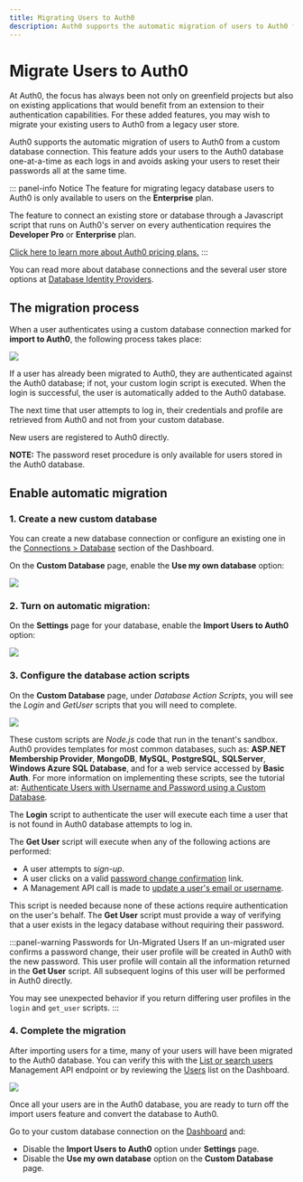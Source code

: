 ```yaml
---
title: Migrating Users to Auth0
description: Auth0 supports the automatic migration of users to Auth0 from a custom database connection. This feature adds your users to the Auth0 database one-at-a-time as each logs in and avoids asking your users to reset their passwords all at the same time.
---
```

# Migrate Users to Auth0

At Auth0, the focus has always been not only on greenfield projects but also on existing applications that would benefit from an extension to their authentication capabilities. For these added features, you may wish to migrate your existing users to Auth0 from a legacy user store.

Auth0 supports the automatic migration of users to Auth0 from a custom database connection. This feature adds your users to the Auth0 database one-at-a-time as each logs in and avoids asking your users to reset their passwords all at the same time.

::: panel-info Notice
The feature for migrating legacy database users to Auth0 is only available to users on the **Enterprise** plan. 

The feature to connect an existing store or database through a Javascript script that runs on Auth0's server on every authentication requires the **Developer Pro** or **Enterprise** plan.

[Click here to learn more about Auth0 pricing plans.](https://auth0.com/pricing)
:::

You can read more about database connections and the several user store options at [Database Identity Providers](/connections/database).

## The migration process

When a user authenticates using a custom database connection marked for **import to Auth0**, the following process takes place:

![](/media/articles/connections/database/migrating-diagram.png)

If a user has already been migrated to Auth0, they are authenticated against the Auth0 database; if not, your custom login script is executed. When the login is successful, the user is automatically added to the Auth0 database.

The next time that user attempts to log in, their credentials and profile are retrieved from Auth0 and not from your custom database.

New users are registered to Auth0 directly.

**NOTE:** The password reset procedure is only available for users stored in the Auth0 database.

## Enable automatic migration

### 1. Create a new custom database

You can create a new database connection or configure an existing one in the [Connections > Database](${manage_url}/#/connections/database) section of the Dashboard.

On the **Custom Database** page, enable the **Use my own database** option:

![](/media/articles/connections/database/custom-database.png)

### 2. Turn on automatic migration:

On the **Settings** page for your database, enable the **Import Users to Auth0** option:

![](/media/articles/connections/database/import-users.png)

### 3. Configure the database action scripts

On the **Custom Database** page, under *Database Action Scripts*, you will see the *Login* and *GetUser* scripts that you will need to complete.

![](/media/articles/connections/database/import-scripts.png)

These custom scripts are *Node.js* code that run in the tenant's sandbox. Auth0 provides templates for most common databases, such as: **ASP.NET Membership Provider**, **MongoDB**, **MySQL**, **PostgreSQL**, **SQLServer**, **Windows Azure SQL Database**, and for a web service accessed by **Basic Auth**. For more information on implementing these scripts, see the tutorial at: [Authenticate Users with Username and Password using a Custom Database](/connections/database/mysql).

The **Login** script to authenticate the user will execute each time a user that is not found in Auth0 database attempts to log in.

The **Get User** script will execute when any of the following actions are performed:

* A user attempts to *sign-up*.
* A user clicks on a valid [password change confirmation](/libraries/lock/customization#rememberlastlogin-boolean-) link.
* A Management API call is made to [update a user's email or username](/api/v2#!/Users/patch_users_by_id).

This script is needed because none of these actions require authentication on the user's behalf. The **Get User** script must provide a way of verifying that a user exists in the legacy database without requiring their password.

:::panel-warning Passwords for Un-Migrated Users
If an un-migrated user confirms a password change, their user profile will be created in Auth0 with the new password. This user profile will contain all the information returned in the **Get User** script. All subsequent logins of this user will be performed in Auth0 directly.

You may see unexpected behavior if you return differing user profiles in the `login` and `get_user` scripts.
:::

### 4. Complete the migration

After importing users for a time, many of your users will have been migrated to the Auth0 database. You can verify this with the [List or search users](/api/v2#!/Users/get_users) Management API endpoint or by reviewing the [Users](${manage_url}/#/users) list on the Dashboard.

![](/media/articles/connections/database/migrated-users.png)

Once all your users are in the Auth0 database, you are ready to turn off the import users feature and convert the database to Auth0.

Go to your custom database connection on the [Dashboard](${manage_url}/#/connections/database) and:

* Disable the **Import Users to Auth0** option under **Settings** page.
* Disable the **Use my own database** option on the **Custom Database** page.

